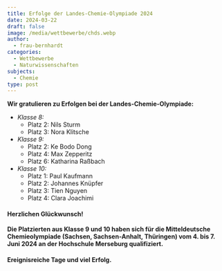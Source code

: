 ```yaml
---
title: Erfolge der Landes-Chemie-Olympiade 2024
date: 2024-03-22
draft: false
image: /media/wettbewerbe/chds.webp
author:
  - frau-bernhardt
categories:
  - Wettbewerbe
  - Naturwissenschaften
subjects:
  - Chemie
type: post
---
```

**Wir gratulieren zu Erfolgen bei der Landes-Chemie-Olympiade:**

- _Klasse 8:_ 
  - Platz 2: Nils Sturm
  - Platz 3: Nora Klitsche
- _Klasse 9:_ 
  - Platz 2: Ke Bodo Dong
  - Platz 4: Max Zepperitz
  - Platz 6: Katharina Raßbach
- _Klasse 10:_
  - Platz 1: Paul Kaufmann
  - Platz 2: Johannes Knüpfer
  - Platz 3: Tien Nguyen
  - Platz 4: Clara Joachimi

#### Herzlichen Glückwunsch!

**Die Platzierten aus Klasse 9 und 10 haben sich für die Mitteldeutsche Chemieolympiade (Sachsen, Sachsen-Anhalt, Thüringen) vom 4. bis 7. Juni 2024 an der Hochschule Merseburg qualifiziert.** 

#### Ereignisreiche Tage und viel Erfolg.




